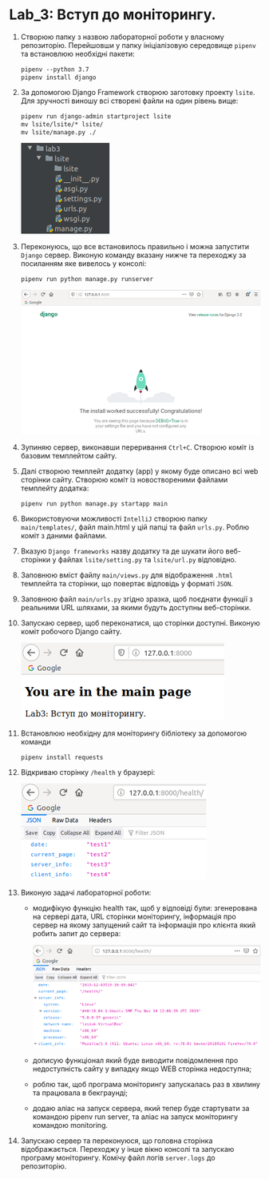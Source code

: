 # Lab_3: Вступ до моніторингу.

1. Створюю папку з назвою лабораторної роботи у власному репозиторію. Перейшовши у папку ініціалізовую середовище `pipenv` та встановлюю необхідні пакети:
    ```
    pipenv --python 3.7
    pipenv install django
    ```
2. За допомогою Django Framework створюю заготовку проекту `lsite`. Для зручності виношу всі створені файли на один рівень вище:
    ```
    pipenv run django-admin startproject lsite
    mv lsite/lsite/* lsite/
    mv lsite/manage.py ./
    ```
    ![image](img/4.png)
    
3. Переконуюсь, що все встановилось правильно і можна запустити `Django` сервер. Виконую команду вказану нижче та переходжу за посиланням яке вивелось у консолі:
    ```
    pipenv run python manage.py runserver
    ```
   ![image](img/5.png)
   
4. Зупиняю сервер, виконавши переривання `Ctrl+C`. Створюю коміт із базовим темплейтом сайту.
5. Далі створюю темплейт додатку (app) у якому буде описано всі web сторінки сайту. Створюю коміт із новоствореними файлами темплейту додатка:
     ```
     pipenv run python manage.py startapp main
     ```
6. Використовуючи можливості `IntelliJ` створюю папку `main/templates/`, файл main.html у цій папці та файл `urls.py`. Роблю коміт з даними файлами.
7. Вказую `Django frameworks` назву додатку та де шукати його веб-сторінки у файлах `lsite/setting.py` та `lsite/url.py` відповідно.
8. Заповнюю вміст файлу `main/views.py` для відображення `.html` темплейта та сторінки, що повертає відповідь у форматі `JSON`.
9. Заповнюю файл `main/urls.py` згідно зразка, щоб поєднати функції з реальними URL шляхами, за якими будуть доступны веб-сторінки.
10. Запускаю сервер, щоб переконатися, що сторінки доступні. Виконую коміт робочого Django сайту. 

    ![image](img/6.png)
    
11. Встановлюю необхідну для моніторингу бібліотеку за допомогою команди 
    ```
    pipenv install requests
    ```
12. Відкриваю сторінку `/health` у браузері:

    ![image](img/7.png)

13. Виконую задачі лабораторної роботи:
    
    - модифікую функцію health так, щоб у відповіді були: згенерована на сервері дата, URL сторінки моніторингу, інформація про сервер на якому запущений сайт та інформація про клієнта який робить запит до сервера:
    
        ![image](img/8.png)
     
     - дописую функціонал який буде виводити повідомлення про недоступність сайту у випадку якщо WEB сторінка недоступна;
     
     - роблю так, щоб програма моніторингу запускалась раз в хвилину та працювала в бекграунді;
     
     - додаю аліас на запуск сервера, який тепер буде стартувати за командою pipenv run server, та аліас на запуск моніторингу командою monitoring.
     
 14. Запускаю сервер та переконуюся, що головна сторінка відображається. Переходжу у інше вікно консолі та запускаю програму моніторингу. Комічу файл логів `server.logs` до репозиторію.